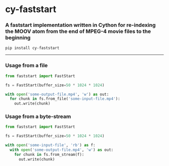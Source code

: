 # cy-faststart
### A faststart implementation written in Cython for re-indexing the MOOV atom from the end of MPEG-4 movie files to the beginning


`pip install cy-faststart`

-----

### Usage from a file
```python
from faststart import FastStart

fs = FastStart(buffer_size=50 * 1024 * 1024)

with open('some-output-file.mp4', 'w') as out:
  for chunk in fs.from_file('some-input-file.mp4'):
    out.write(chunk)
```


### Usage from a byte-stream
```python
from faststart import FastStart

fs = FastStart(buffer_size=50 * 1024 * 1024)

with open('some-input-file', 'rb') as f:
  with open('some-output-file.mp4', 'w') as out:
    for chunk in fs.from_stream(f):
      out.write(chunk)
```
